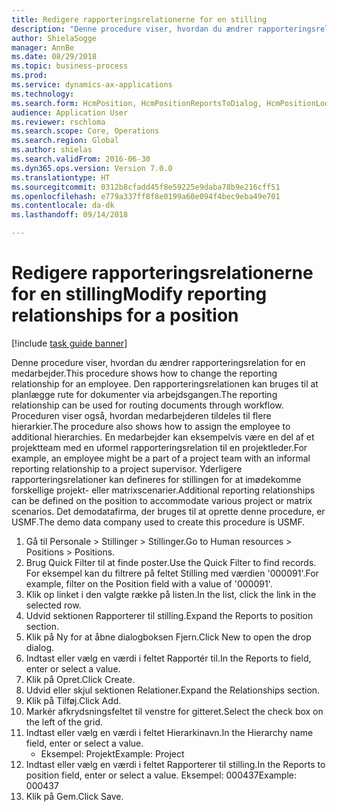 ```yaml
--- 
title: Redigere rapporteringsrelationerne for en stilling
description: "Denne procedure viser, hvordan du ændrer rapporteringsrelation for en medarbejder."
author: ShielaSogge
manager: AnnBe
ms.date: 08/29/2018
ms.topic: business-process
ms.prod: 
ms.service: dynamics-ax-applications
ms.technology: 
ms.search.form: HcmPosition, HcmPositionReportsToDialog, HcmPositionLookup
audience: Application User
ms.reviewer: rschloma
ms.search.scope: Core, Operations
ms.search.region: Global
ms.author: shielas
ms.search.validFrom: 2016-06-30
ms.dyn365.ops.version: Version 7.0.0
ms.translationtype: HT
ms.sourcegitcommit: 0312b8cfadd45f8e59225e9daba78b9e216cff51
ms.openlocfilehash: e779a337ff8f8e0199a60e094f4bec9eba49e701
ms.contentlocale: da-dk
ms.lasthandoff: 09/14/2018

---
```

# <a name="modify-reporting-relationships-for-a-position"></a><span data-ttu-id="47ebe-103">Redigere rapporteringsrelationerne for en stilling</span><span class="sxs-lookup"><span data-stu-id="47ebe-103">Modify reporting relationships for a position</span></span>

[!include [task guide banner](../../includes/task-guide-banner.md)]

<span data-ttu-id="47ebe-104">Denne procedure viser, hvordan du ændrer rapporteringsrelation for en medarbejder.</span><span class="sxs-lookup"><span data-stu-id="47ebe-104">This procedure shows how to change the reporting relationship for an employee.</span></span> <span data-ttu-id="47ebe-105">Den rapporteringsrelationen kan bruges til at planlægge rute for dokumenter via arbejdsgangen.</span><span class="sxs-lookup"><span data-stu-id="47ebe-105">The reporting relationship can be used for routing documents through workflow.</span></span> <span data-ttu-id="47ebe-106">Proceduren viser også, hvordan medarbejderen tildeles til flere hierarkier.</span><span class="sxs-lookup"><span data-stu-id="47ebe-106">The procedure also shows how to assign the employee to additional hierarchies.</span></span> <span data-ttu-id="47ebe-107">En medarbejder kan eksempelvis være en del af et projektteam med en uformel rapporteringsrelation til en projektleder.</span><span class="sxs-lookup"><span data-stu-id="47ebe-107">For example, an employee might be a part of a project team with an informal reporting relationship to a project supervisor.</span></span> <span data-ttu-id="47ebe-108">Yderligere rapporteringsrelationer kan defineres for stillingen for at imødekomme forskellige projekt- eller matrixscenarier.</span><span class="sxs-lookup"><span data-stu-id="47ebe-108">Additional reporting relationships can be defined on the position to accommodate various project or matrix scenarios.</span></span> <span data-ttu-id="47ebe-109">Det demodatafirma, der bruges til at oprette denne procedure, er USMF.</span><span class="sxs-lookup"><span data-stu-id="47ebe-109">The demo data company used to create this procedure is USMF.</span></span>

1. <span data-ttu-id="47ebe-110">Gå til Personale > Stillinger > Stillinger.</span><span class="sxs-lookup"><span data-stu-id="47ebe-110">Go to Human resources > Positions > Positions.</span></span>
2. <span data-ttu-id="47ebe-111">Brug Quick Filter til at finde poster.</span><span class="sxs-lookup"><span data-stu-id="47ebe-111">Use the Quick Filter to find records.</span></span> <span data-ttu-id="47ebe-112">For eksempel kan du filtrere på feltet Stilling med værdien '000091'.</span><span class="sxs-lookup"><span data-stu-id="47ebe-112">For example, filter on the Position field with a value of '000091'.</span></span>
3. <span data-ttu-id="47ebe-113">Klik op linket i den valgte række på listen.</span><span class="sxs-lookup"><span data-stu-id="47ebe-113">In the list, click the link in the selected row.</span></span>
4. <span data-ttu-id="47ebe-114">Udvid sektionen Rapporterer til stilling.</span><span class="sxs-lookup"><span data-stu-id="47ebe-114">Expand the Reports to position section.</span></span>
5. <span data-ttu-id="47ebe-115">Klik på Ny for at åbne dialogboksen Fjern.</span><span class="sxs-lookup"><span data-stu-id="47ebe-115">Click New to open the drop dialog.</span></span>
6. <span data-ttu-id="47ebe-116">Indtast eller vælg en værdi i feltet Rapportér til.</span><span class="sxs-lookup"><span data-stu-id="47ebe-116">In the Reports to field, enter or select a value.</span></span>
7. <span data-ttu-id="47ebe-117">Klik på Opret.</span><span class="sxs-lookup"><span data-stu-id="47ebe-117">Click Create.</span></span>
8. <span data-ttu-id="47ebe-118">Udvid eller skjul sektionen Relationer.</span><span class="sxs-lookup"><span data-stu-id="47ebe-118">Expand the Relationships section.</span></span>
9. <span data-ttu-id="47ebe-119">Klik på Tilføj.</span><span class="sxs-lookup"><span data-stu-id="47ebe-119">Click Add.</span></span>
10. <span data-ttu-id="47ebe-120">Markér afkrydsningsfeltet til venstre for gitteret.</span><span class="sxs-lookup"><span data-stu-id="47ebe-120">Select the check box on the left of the grid.</span></span>
11. <span data-ttu-id="47ebe-121">Indtast eller vælg en værdi i feltet Hierarkinavn.</span><span class="sxs-lookup"><span data-stu-id="47ebe-121">In the Hierarchy name field, enter or select a value.</span></span>
    * <span data-ttu-id="47ebe-122">Eksempel: Projekt</span><span class="sxs-lookup"><span data-stu-id="47ebe-122">Example: Project</span></span>  
12. <span data-ttu-id="47ebe-123">Indtast eller vælg en værdi i feltet Rapporterer til stilling.</span><span class="sxs-lookup"><span data-stu-id="47ebe-123">In the Reports to position field, enter or select a value.</span></span>  <span data-ttu-id="47ebe-124">Eksempel: 000437</span><span class="sxs-lookup"><span data-stu-id="47ebe-124">Example:  000437</span></span>
13. <span data-ttu-id="47ebe-125">Klik på Gem.</span><span class="sxs-lookup"><span data-stu-id="47ebe-125">Click Save.</span></span>


